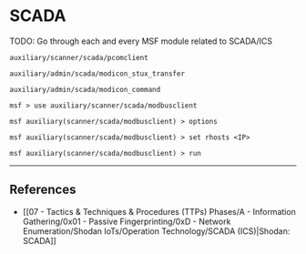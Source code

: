 # SCADA

TODO: Go through each and every MSF module related to SCADA/ICS

```
auxiliary/scanner/scada/pcomclient

auxiliary/admin/scada/modicon_stux_transfer

auxiliary/admin/scada/modicon_command
```

```
msf > use auxiliary/scanner/scada/modbusclient

msf auxiliary(scanner/scada/modbusclient) > options

msf auxiliary(scanner/scada/modbusclient) > set rhosts <IP>

msf auxiliary(scanner/scada/modbusclient) > run
```

---
## References

- [[07 - Tactics & Techniques & Procedures (TTPs) Phases/A - Information Gathering/0x01 - Passive Fingerprinting/0xD - Network Enumeration/Shodan IoTs/Operation Technology/SCADA (ICS)|Shodan: SCADA]]